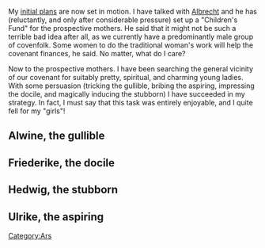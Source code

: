 My [initial plans](On_procreation "wikilink") are now set in motion. I
have talked with [Albrecht](Albrecht "wikilink") and he has
(reluctantly, and only after considerable pressure) set up a "Children's
Fund" for the prospective mothers. He said that it might not be such a
terrible bad idea after all, as we currently have a predominantly male
group of covenfolk. Some women to do the traditional woman's work will
help the covenant finances, he said. No matter, what do I care?

Now to the prospective mothers. I have been searching the general
vicinity of our covenant for suitably pretty, spiritual, and charming
young ladies. With some persuasion (tricking the gullible, bribing the
aspiring, impressing the docile, and magically inducing the stubborn) I
have succeeded in my strategy. In fact, I must say that this task was
entirely enjoyable, and I quite fell for my "girls"\!

## Alwine, the gullible

## Friederike, the docile

## Hedwig, the stubborn

## Ulrike, the aspiring

[Category:Ars](Category:Ars "wikilink")